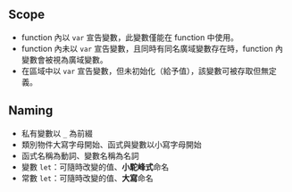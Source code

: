 ## Scope
 - function 內以 `var` 宣告變數，此變數僅能在 function 中使用。
 - function 內未以 `var` 宣告變數，且同時有同名廣域變數存在時，function 內變數會被視為廣域變數。
 - 在區域中以 `var` 宣告變數，但未初始化（給予值），該變數可被存取但無定義。

## Naming
 - 私有變數以 `_` 為前綴
 - 類別物件大寫字母開始、函式與變數以小寫字母開始
 - 函式名稱為動詞、變數名稱為名詞
 - 變數 `let`：可隨時改變的值、**小駝峰式**命名
 - 常數 `let`：可隨時改變的值、**大寫**命名
